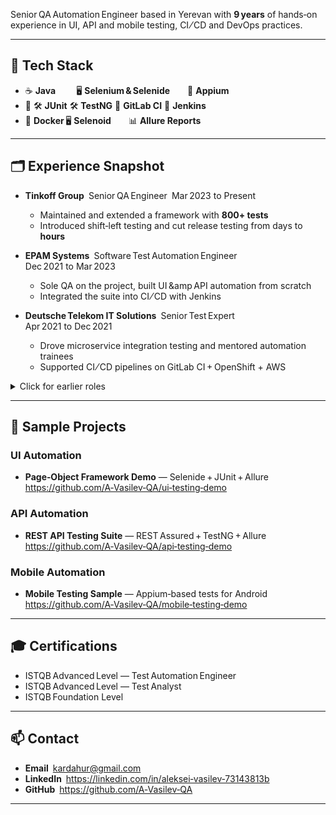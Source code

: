 Senior QA Automation Engineer based in Yerevan with **9 years** of hands‑on experience in UI, API and mobile testing, CI ⁄ CD and DevOps practices.

---

## 🔧 Tech Stack  

* ☕ **Java**    🖥 **Selenium & Selenide**  📱 **Appium**  
* 🧪 🛠 **JUnit** 🛠 **TestNG** 🔄 **GitLab CI** 🔄 **Jenkins**  
* 🐳 **Docker** 🖥 **Selenoid**  📊 **Allure Reports**

---

## 🗂 Experience Snapshot  

* **Tinkoff Group** Senior QA Engineer Mar 2023 to Present  
  * Maintained and extended a framework with **800+ tests**  
  * Introduced shift‑left testing and cut release testing from days to **hours**

* **EPAM Systems** Software Test Automation Engineer Dec 2021 to Mar 2023  
  * Sole QA on the project, built UI &amp API automation from scratch  
  * Integrated the suite into CI ⁄ CD with Jenkins

* **Deutsche Telekom IT Solutions** Senior Test Expert Apr 2021 to Dec 2021  
  * Drove microservice integration testing and mentored automation trainees  
  * Supported CI ⁄ CD pipelines on GitLab CI + OpenShift + AWS

<details>
  <summary>Click for earlier roles</summary>

  * **Test Expert** Mar 2020 to Mar 2021 
  * **Senior Test Engineer** Feb 2018 to Feb 2020  
  * **Test Engineer** Jul 2016 to Jan 2018  
  * **Junior Test Engineer** Dec 2015 to Jun 2016  
</details>

---

## 📌 Sample Projects

### UI Automation  
* **Page‑Object Framework Demo** — Selenide + JUnit + Allure  
  <https://github.com/A‑Vasilev‑QA/ui‑testing‑demo>  

### API Automation  
* **REST API Testing Suite** — REST Assured + TestNG + Allure  
  <https://github.com/A‑Vasilev‑QA/api‑testing‑demo>  

### Mobile Automation  
* **Mobile Testing Sample** — Appium‑based tests for Android  
  <https://github.com/A‑Vasilev‑QA/mobile‑testing‑demo>  

---

## 🎓 Certifications  

* ISTQB Advanced Level — Test Automation Engineer  
* ISTQB Advanced Level — Test Analyst  
* ISTQB Foundation Level  

---

## 📫 Contact  

* **Email** kardahur@gmail.com  
* **LinkedIn** <https://linkedin.com/in/aleksei‑vasilev‑73143813b>  
* **GitHub** <https://github.com/A‑Vasilev‑QA>

---
